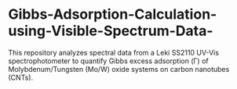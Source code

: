 # Gibbs-Adsorption-Calculation-using-Visible-Spectrum-Data-
This repository analyzes spectral data from a Leki SS2110 UV-Vis spectrophotometer to quantify Gibbs excess adsorption (Γ) of Molybdenum/Tungsten (Mo/W) oxide systems on carbon nanotubes (CNTs).
